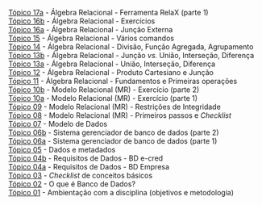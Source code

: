[Tópico 17a](./topico-17a.md) - Álgebra Relacional - Ferramenta RelaX (parte 1)<br>
[Tópico 16b](./topico-16b.md) - Álgebra Relacional - Exercícios<br>
[Tópico 16a](./topico-16a.md) - Álgebra Relacional - Junção Externa<br>
[Tópico 15](./topico-15.md) - Álgebra Relacional - Vários comandos<br>
[Tópico 14](./topico-14.md) - Álgebra Relacional - Divisão, Função Agregada, Agrupamento<br>
[Tópico 13b](./topico-13b.md) - Álgebra Relacional - Junção _vs._ União, Interseção, Diferença<br>
[Tópico 13a](./topico-13a.md) - Álgebra Relacional - União, Interseção, Diferença<br>
[Tópico 12](./topico-12.md) - Álgebra Relacional - Produto Cartesiano e Junção<br>
[Tópico 11](./topico-11.md) - Álgebra Relacional - Fundamentos e Primeiras operações<br>
[Tópico 10b](./topico-10b.md) - Modelo Relacional (MR) - Exercício (parte 2)<br>
[Tópico 10a](./topico-10a.md) - Modelo Relacional (MR) - Exercício (parte 1)<br>
[Tópico 09](./topico-09.md) - Modelo Relacional (MR) - Restrições de Integridade<br>
[Tópico 08](./topico-08.md) - Modelo Relacional (MR) - Primeiros passos e _Checklist_<br>
[Tópico 07](./topico-07.md) - Modelo de Dados<br>
[Tópico 06b](./topico-06b.md) - Sistema gerenciador de banco de dados (parte 2)<br>
[Tópico 06a](./topico-06a.md) - Sistema gerenciador de banco de dados (parte 1)<br>
[Tópico 05](./topico-05.md) - Dados e metadados<br>
[Tópico 04b](./topico-04b.md) - Requisitos de Dados - BD e-cred<br>
[Tópico 04a](./topico-04a.md) - Requisitos de Dados - BD Empresa<br>
[Tópico 03](./topico-03.md) - _Checklist_ de conceitos básicos<br>
[Tópico 02](./topico-02.md) - O que é Banco de Dados?<br>
[Tópico 01](./topico-01.md) - Ambientação com a disciplina (objetivos e metodologia)<br>

